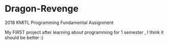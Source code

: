 # Dragon-Revenge
2018 KMITL Programming Fundamental Assignment


My FIRST project after learning about programming for 1 semester , I think it should be better :)  
